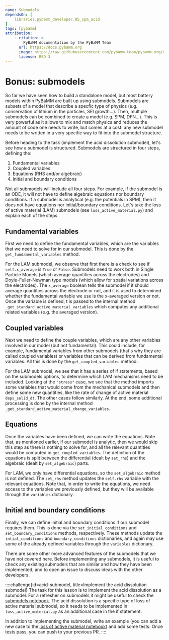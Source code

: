 ```yaml
---
name: Submodels
dependsOn: [
    libraries.pybamm_developer.05_spm_acid
]
tags: [pybamm]
attribution: 
    - citation: >
        PyBaMM documentation by the PyBaMM Team
      url: https://docs.pybamm.org
      image: https://raw.githubusercontent.com/pybamm-team/pybamm.org/main/static/images/pybamm_logo.svg
      license: BSD-3
---
```


# Bonus: submodels
So far we have seen how to build a standalone model, but most battery models within PyBaMM are built up using submodels. Submodels are subsets of a model that describe a specfic type of physics (e.g. conservation of lithium in the particles, SEI growth...). Then, multiple submodels can be combined to create a model (e.g. SPM, DFN...). This is very powerful as it allows to mix and match physics and reduces the amount of code one needs to write, but comes at a cost: any new submodel needs to be written in a very specific way to fit into the submodel structure. 

Before heading to the task (implement the acid dissolution submodel), let's see how a submodel is structured. Submodels are structured in four steps, defining the:

1. Fundamental variables
2. Coupled variables
3. Equations (RHS and/or algebraic)
4. Initial and boundary conditions

Not all submodels will include all four steps. For example, if the submodel is an ODE, it will not have to define algebraic equations nor boundary conditions. If a submodel is analytical (e.g. the potentials in SPM), then it does not have equations nor initial/boundary conditions. Let's take the loss of active material (LAM) submodels (see `loss_active_material.py`) and explain each of the steps.

## Fundamental variables
First we need to define the fundamental variables, which are the variables that we need to solve for in our submodel. This is done by the `get_fundamental_variables` method. 

For the LAM submodel, we observe that first there is a check to see if `self.x_average` is `True` or `False`. Submodels need to work both in Single Particle Models (which average quantities across the electrodes) and Doyle-Fuller-Newman type models (which allow for spatial variations across the electrodes). The `x_average` boolean tells the submodel if it should average quantities across the electrode or not, and it is used to determined whether the fundamental variable we use is the x-averaged version or not. Once the variable is defined, t is passed to the internal method `_get_standard_active_material_variables` which computes any additional related variables (e.g. the averaged version).

## Coupled variables
Next we need to define the couple variables, which are any other variables involved in our model (but not fundamental). This could include, for example, fundamental variables from other submodels (that's why they are called coupled variables) or variables that can be derived from fundamental variables. All this is done by the `get_coupled_variables` method.

For the LAM submodel, we see that it has a series of if statements, based on the submodels options, to determine which LAM mechanisms need to be included. Looking at the `"stress"` case, we see that the method imports some variables that would come from the mechanical submodels and then define some new quantities, like the rate of change of active material `deps_solid_dt`. The other cases follow similarly. At the end, some additional processing is done by the internal method `_get_standard_active_material_change_variables`.

## Equations
Once the variables have been defined, we can write the equations. Note that, as mentioned earlier, if our submodel is analytic, then we would skip this step as there is nothing to solve for, and all the relevant quantities would be computed in `get_coupled_variables`. The definition of the equations is split between the differential (dealt by `set_rhs`) and the algebraic (dealt by `set_algebraic`) parts.

For LAM, we only have differential equations, so the `set_algebraic` method is not defined. The `set_rhs` method updates the `self.rhs` variable with the relevant equations. Note that, in order to write the equations, we need access to the variables we previously defined, but they will be available through the `variables` dictionary.

## Initial and boundary conditions
Finally, we can define initial and boundary conditions if our submodel requires them. This is done via the `set_initial_conditions` and `set_boundary_conditions` methods, respectively. These methods update the `intial_conditions` and `boundary_conditions` dictionaries, and again may use some of the already defined variables through the `variables` dictionary.

There are some other more advanced features of the submodels that we have not covered here. Before implementing any submodels, it is useful to check any existing submodels that are similar and how they have been implemented, and to open an issue to discuss ideas with the other developers.


::::challenge{id=acid-submodel, title=Implement the acid dissolution submodel}
The task for this lesson is to implement the acid dissolution as a submodel. For a refresher on submodels it might be useful to check the [submodels notebook](https://docs.pybamm.org/en/stable/source/examples/notebooks/models/using-submodels.html). The acid dissolution is a specific type of loss of active material submodel, so it needs to be implemented in `loss_active_material.py` as an additional case in the if statement.

In addition to implementing the submodel, write an example (you can add a new case to the [loss of active material notebook](https://docs.pybamm.org/en/stable/source/examples/notebooks/models/loss_of_active_materials.html)) and add some tests. Once tests pass, you can push to your previous PR.
::::
